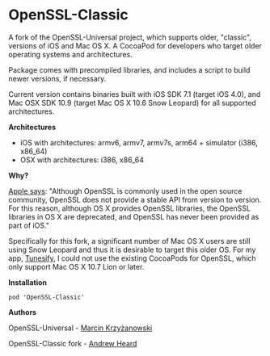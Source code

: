 OpenSSL-Classic
=======

A fork of the OpenSSL-Universal project, which supports older, "classic", versions of iOS and Mac OS X. A CocoaPod for developers who target older operating systems and architectures.

Package comes with precompiled libraries, and includes a script to build newer versions, if necessary.

Current version contains binaries built with iOS SDK 7.1 (target iOS 4.0), and Mac OSX SDK 10.9 (target Mac OS X 10.6 Snow Leopard) for all supported architectures.

**Architectures**

- iOS with architectures: armv6, armv7, armv7s, arm64 + simulator (i386, x86_64)
- OSX with architectures: i386, x86_64

**Why?**

[Apple says](https://developer.apple.com/library/mac/documentation/security/Conceptual/cryptoservices/GeneralPurposeCrypto/GeneralPurposeCrypto.html):
"Although OpenSSL is commonly used in the open source community, OpenSSL does not provide a stable API from version to version. For this reason, although OS X provides OpenSSL libraries, the OpenSSL libraries in OS X are deprecated, and OpenSSL has never been provided as part of iOS."

Specifically for this fork, a significant number of Mac OS X users are still using Snow Leopard and thus it is desirable to target this older OS. For my app, [Tunesify](http://www.tunesify.com), I could not use the existing CocoaPods for OpenSSL, which only support Mac OS X 10.7 Lion or later.

**Installation**

````
pod 'OpenSSL-Classic'
````

**Authors**

OpenSSL-Universal - [Marcin Krzyżanowski](https://twitter.com/krzyzanowskim)

OpenSSL-Classic fork - [Andrew Heard](http://www.wizheard.com)